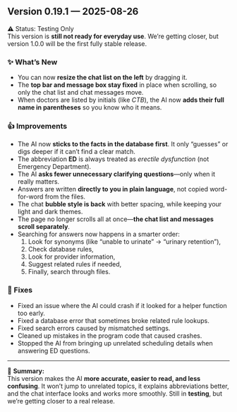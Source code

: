 ## Version 0.19.1 — 2025-08-26  

⚠️ Status: Testing Only  
This version is **still not ready for everyday use**. We’re getting closer, but version 1.0.0 will be the first fully stable release.  

### ✨ What’s New
- You can now **resize the chat list on the left** by dragging it.  
- The **top bar and message box stay fixed** in place when scrolling, so only the chat list and chat messages move.  
- When doctors are listed by initials (like *CTB*), the AI now **adds their full name in parentheses** so you know who it means.  

### 👍 Improvements
- The AI now **sticks to the facts in the database first**. It only “guesses” or digs deeper if it can’t find a clear match.  
- The abbreviation **ED** is always treated as *erectile dysfunction* (not Emergency Department).  
- The AI **asks fewer unnecessary clarifying questions**—only when it really matters.  
- Answers are written **directly to you in plain language**, not copied word-for-word from the files.  
- The chat **bubble style is back** with better spacing, while keeping your light and dark themes.  
- The page no longer scrolls all at once—**the chat list and messages scroll separately**.  
- Searching for answers now happens in a smarter order:  
  1. Look for synonyms (like “unable to urinate” → “urinary retention”),  
  2. Check database rules,  
  3. Look for provider information,  
  4. Suggest related rules if needed,  
  5. Finally, search through files.  

### 🐞 Fixes
- Fixed an issue where the AI could crash if it looked for a helper function too early.  
- Fixed a database error that sometimes broke related rule lookups.  
- Fixed search errors caused by mismatched settings.  
- Cleaned up mistakes in the program code that caused crashes.  
- Stopped the AI from bringing up unrelated scheduling details when answering ED questions.  

---

🔖 **Summary:**  
This version makes the AI **more accurate, easier to read, and less confusing**. It won’t jump to unrelated topics, it explains abbreviations better, and the chat interface looks and works more smoothly. Still in **testing**, but we’re getting closer to a real release.  
